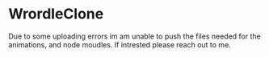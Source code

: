 # WrordleClone

Due to some uploading errors im am unable to push the files needed for the animations, and node moudles. If intrested please reach out to me.
